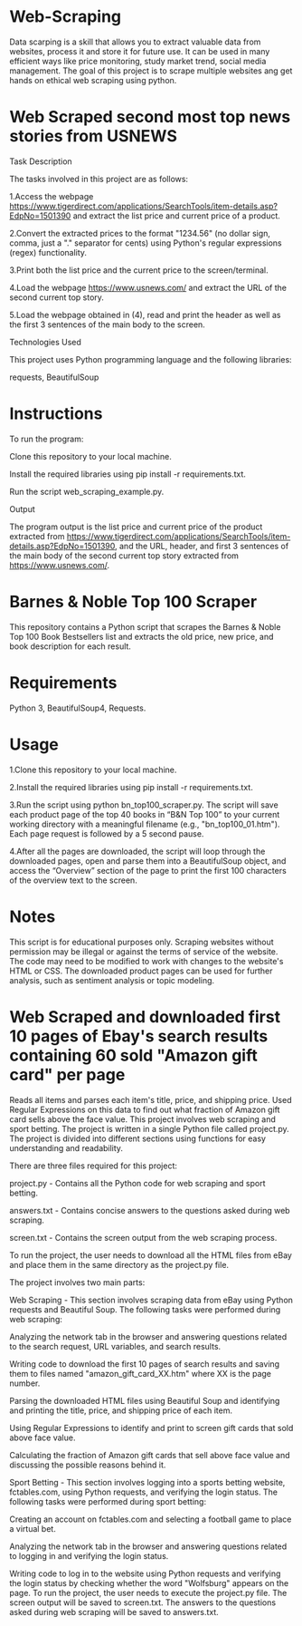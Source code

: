 # Web-Scraping
Data scarping is a skill that allows you to extract valuable data from websites, process it and store it for future use. It can be used in many efficient ways like price monitoring, study market trend, social media management. The goal of this project is to scrape multiple websites ang get hands on ethical web scraping using python.
# Web Scraped second most top news stories from USNEWS 

Task Description

The tasks involved in this project are as follows:

1.Access the webpage https://www.tigerdirect.com/applications/SearchTools/item-details.asp?EdpNo=1501390 and extract the list price and current price of a product.

2.Convert the extracted prices to the format "1234.56" (no dollar sign, comma, just a "." separator for cents) using Python's regular expressions (regex) functionality.

3.Print both the list price and the current price to the screen/terminal.

4.Load the webpage https://www.usnews.com/ and extract the URL of the second current top story.

5.Load the webpage obtained in (4), read and print the header as well as the first 3 sentences of the main body to the screen.

Technologies Used

This project uses Python programming language and the following libraries:

requests,
BeautifulSoup


# Instructions
To run the program:

Clone this repository to your local machine.

Install the required libraries using pip install -r requirements.txt.

Run the script web_scraping_example.py.

Output

The program output is the list price and current price of the product extracted from https://www.tigerdirect.com/applications/SearchTools/item-details.asp?EdpNo=1501390, and the URL, header, and first 3 sentences of the main body of the second current top story extracted from https://www.usnews.com/.


# Barnes & Noble Top 100 Scraper
This repository contains a Python script that scrapes the Barnes & Noble Top 100 Book Bestsellers list and extracts the old price, new price, and book description for each result.

# Requirements
Python 3,
BeautifulSoup4,
Requests.

# Usage

1.Clone this repository to your local machine.

2.Install the required libraries using pip install -r requirements.txt.

3.Run the script using python bn_top100_scraper.py.
The script will save each product page of the top 40 books in “B&N Top 100” to your current working directory with a meaningful filename (e.g., "bn_top100_01.htm"). Each page request is followed by a 5 second pause.

4.After all the pages are downloaded, the script will loop through the downloaded pages, open and parse them into a BeautifulSoup object, and access the “Overview” section of the page to print the first 100 characters of the overview text to the screen.

# Notes
This script is for educational purposes only. Scraping websites without permission may be illegal or against the terms of service of the website.
The code may need to be modified to work with changes to the website's HTML or CSS.
The downloaded product pages can be used for further analysis, such as sentiment analysis or topic modeling.


# Web Scraped and downloaded first 10 pages of Ebay's search results containing 60 sold "Amazon gift card" per page

Reads all items and parses each item's title, price, and shipping price. Used Regular Expressions on this data to find out what fraction of Amazon gift card sells above the face value.
This project involves web scraping and sport betting. The project is written in a single Python file called project.py. The project is divided into different sections using functions for easy understanding and readability.

There are three files required for this project:

project.py - Contains all the Python code for web scraping and sport betting.

answers.txt - Contains concise answers to the questions asked during web scraping.

screen.txt - Contains the screen output from the web scraping process.

To run the project, the user needs to download all the HTML files from eBay and place them in the same directory as the project.py file.

The project involves two main parts:

Web Scraping - This section involves scraping data from eBay using Python requests and Beautiful Soup. The following tasks were performed during web scraping:

Analyzing the network tab in the browser and answering questions related to the search request, URL variables, and search results.

Writing code to download the first 10 pages of search results and saving them to files named "amazon_gift_card_XX.htm" where XX is the page number.

Parsing the downloaded HTML files using Beautiful Soup and identifying and printing the title, price, and shipping price of each item.

Using Regular Expressions to identify and print to screen gift cards that sold above face value.

Calculating the fraction of Amazon gift cards that sell above face value and discussing the possible reasons behind it.

Sport Betting - This section involves logging into a sports betting website, fctables.com, using Python requests, and verifying the login status. The following tasks were performed during sport betting:

Creating an account on fctables.com and selecting a football game to place a virtual bet.

Analyzing the network tab in the browser and answering questions related to logging in and verifying the login status.

Writing code to log in to the website using Python requests and verifying the login status by checking whether the word "Wolfsburg" appears on the page.
To run the project, the user needs to execute the project.py file. The screen output will be saved to screen.txt. The answers to the questions asked during web scraping will be saved to answers.txt.



